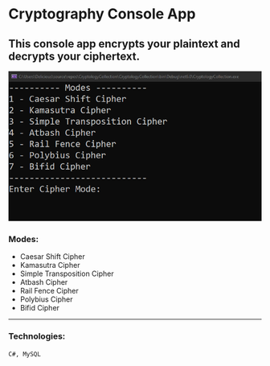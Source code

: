 # Cryptography Console App
## This console app encrypts your plaintext and decrypts your ciphertext.

<img src="https://github.com/rodelsalapantan/cryptography_collection/blob/501f965a4e5ae7f3ff1206955ae38233132968ba/Capture1.png" title="App Screenshot"/>

### Modes:  
- Caesar Shift Cipher  
- Kamasutra Cipher  
- Simple Transposition Cipher  
- Atbash Cipher  
- Rail Fence Cipher  
- Polybius Cipher  
- Bifid Cipher  
---------------------------

### Technologies:
```sh
C#, MySQL
```
